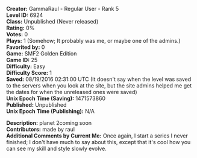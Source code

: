 **Creator:** GammaRaul - Regular User - Rank 5 <br>
**Level ID:** 6924 <br>
**Class:** Unpublished (Never released) <br>
**Rating:** 0% <br>
**Votes:** 0 <br>
**Plays:** 1 (Somehow; It probably was me, or maybe one of the admins.) <br>
**Favorited by:** 0 <br>
**Game:** SMF2 Golden Edition <br>
**Game ID:** 25 <br>
**Difficulty:** Easy <br>
**Difficulty Score:** 1 <br>
**Saved:** 08/19/2016 02:31:00 UTC (It doesn't say when the level was saved to the servers when you look at the site, but the site admins helped me get the dates for when the unreleased ones were saved) <br>
**Unix Epoch Time (Saving):** 1471573860 <br>
**Published:** Unpublished <br>
**Unix Epoch Time (Publishing):** N/A

**Description:** planet 2coming soon <br>
**Contributors:** made by raul <br>
**Additional Comments by Current Me:** Once again, I start a series I never finished; I don't have much to say about this, except that it's cool how you can see my skill and style slowly evolve.
